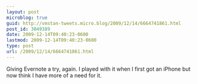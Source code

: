 ```yaml
---
layout: post
microblog: true
guid: http://vmstan-tweets.micro.blog/2009/12/14/6664741861.html
post_id: 3049389
date: 2009-12-14T09:40:23-0600
lastmod: 2009-12-14T09:40:23-0600
type: post
url: /2009/12/14/6664741861.html
---
```

Giving Evernote a try, again. I played with it when I first got an iPhone but now think I have more of a need for it.
